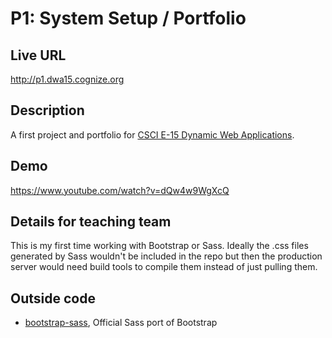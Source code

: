 # P1: System Setup / Portfolio

## Live URL
<http://p1.dwa15.cognize.org>

## Description
A first project and portfolio for [CSCI E-15 Dynamic Web Applications](http://dwa15.com).

## Demo
<https://www.youtube.com/watch?v=dQw4w9WgXcQ>

## Details for teaching team
This is my first time working with Bootstrap or Sass. Ideally the .css files generated by Sass wouldn't be included in the repo but then the production server would need build tools to compile them instead of just pulling them.

## Outside code
* [bootstrap-sass](https://github.com/twbs/bootstrap-sass), Official Sass port of Bootstrap 
